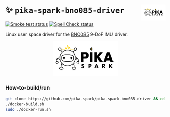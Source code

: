 <a href="https://pika-spark.io/"><img align="right" src="https://raw.githubusercontent.com/pika-spark/.github/main/logo/logo-pika-spark-bg-white.png" width="15%"></a>
:sparkles: `pika-spark-bno085-driver`
=====================================
[![Smoke test status](https://github.com/pika-spark/pika-spark-bno085-driver/actions/workflows/smoke-test.yml/badge.svg)](https://github.com/pika-spark/pika-spark-bno085-driver/actions/workflows/smoke-test.yml)
[![Spell Check status](https://github.com/pika-spark/pika-spark-bno085-driver/actions/workflows/spell-check.yml/badge.svg)](https://github.com/pika-spark/pika-spark-bno085-driver/actions/workflows/spell-check.yml)

Linux user space driver for the [BNO085](https://www.ceva-dsp.com/wp-content/uploads/2019/10/BNO080_085-Datasheet.pdf) 9-DoF IMU driver.

<p align="center">
  <a href="https://pika-spark.io/"><img src="https://raw.githubusercontent.com/pika-spark/.github/main/logo/logo-pika-spark-bg-white-github.png" width="40%"></a>
</p>

### How-to-build/run
```bash
git clone https://github.com/pika-spark/pika-spark-bno085-driver && cd pika-spark-bno085-driver
./docker-build.sh
sudo ./docker-run.sh
```

